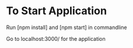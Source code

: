 # To Start Application

Run [npm install] and [npm start] in commandline

Go to localhost:3000/ for the application